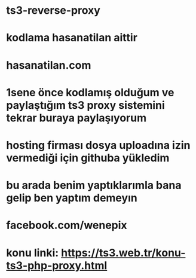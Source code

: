 # ts3-reverse-proxy
# kodlama hasanatilan aittir
# hasanatilan.com
# 1sene önce kodlamış olduğum ve paylaştığım ts3 proxy sistemini tekrar buraya paylaşıyorum
# hosting firması dosya uploadına izin vermediği için githuba yükledim 
# bu arada benim yaptıklarımla bana gelip ben yaptım demeyın
# facebook.com/wenepix
# konu linki: https://ts3.web.tr/konu-ts3-php-proxy.html
